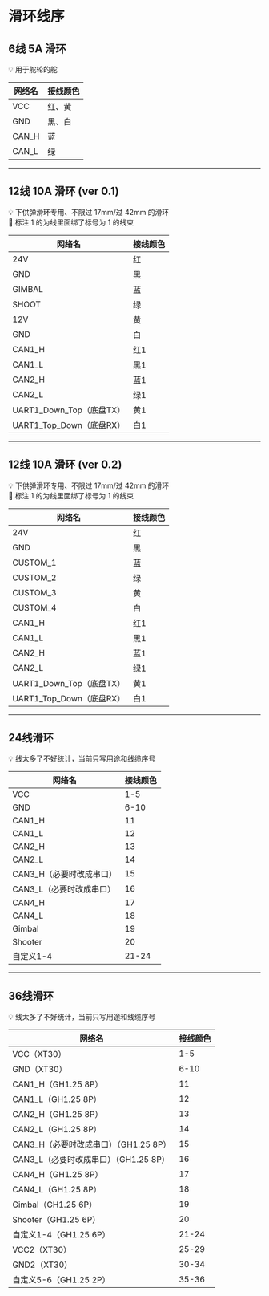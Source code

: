 # 滑环线序

## 6线 5A 滑环

💡 用于舵轮的舵

| 网络名 | 接线颜色 |
| ------ | -------- |
| VCC    | 红、黄   |
| GND    | 黑、白   |
| CAN_H  | 蓝       |
| CAN_L  | 绿       |

---

## 12线 10A 滑环 (ver 0.1)

💡 下供弹滑环专用、不限过 17mm/过 42mm 的滑环  
🔹 标注 1 的为线里面绑了标号为 1 的线束

| 网络名                   | 接线颜色 |
| ------------------------ | -------- |
| 24V                      | 红       |
| GND                      | 黑       |
| GIMBAL                   | 蓝       |
| SHOOT                    | 绿       |
| 12V                      | 黄       |
| GND                      | 白       |
| CAN1_H                   | 红1      |
| CAN1_L                   | 黑1      |
| CAN2_H                   | 蓝1      |
| CAN2_L                   | 绿1      |
| UART1_Down_Top（底盘TX） | 黄1      |
| UART1_Top_Down（底盘RX） | 白1      |

---

## 12线 10A 滑环 (ver 0.2)

💡 下供弹滑环专用、不限过 17mm/过 42mm 的滑环  
🔹 标注 1 的为线里面绑了标号为 1 的线束

| 网络名                   | 接线颜色 |
| ------------------------ | -------- |
| 24V                      | 红       |
| GND                      | 黑       |
| CUSTOM_1                 | 蓝       |
| CUSTOM_2                 | 绿       |
| CUSTOM_3                 | 黄       |
| CUSTOM_4                 | 白       |
| CAN1_H                   | 红1      |
| CAN1_L                   | 黑1      |
| CAN2_H                   | 蓝1      |
| CAN2_L                   | 绿1      |
| UART1_Down_Top（底盘TX） | 黄1      |
| UART1_Top_Down（底盘RX） | 白1      |

---

## 24线滑环

💡 线太多了不好统计，当前只写用途和线缆序号

| 网络名                   | 接线颜色 |
| ------------------------ | -------- |
| VCC                      | 1-5      |
| GND                      | 6-10     |
| CAN1_H                   | 11       |
| CAN1_L                   | 12       |
| CAN2_H                   | 13       |
| CAN2_L                   | 14       |
| CAN3_H（必要时改成串口） | 15       |
| CAN3_L（必要时改成串口） | 16       |
| CAN4_H                   | 17       |
| CAN4_L                   | 18       |
| Gimbal                   | 19       |
| Shooter                  | 20       |
| 自定义1-4                | 21-24    |

---

## 36线滑环

💡 线太多了不好统计，当前只写用途和线缆序号

| 网络名                                | 接线颜色 |
| ------------------------------------- | -------- |
| VCC（XT30）                           | 1-5      |
| GND（XT30）                           | 6-10     |
| CAN1_H（GH1.25 8P）                   | 11       |
| CAN1_L（GH1.25 8P）                   | 12       |
| CAN2_H（GH1.25 8P）                   | 13       |
| CAN2_L（GH1.25 8P）                   | 14       |
| CAN3_H（必要时改成串口）（GH1.25 8P） | 15       |
| CAN3_L（必要时改成串口）（GH1.25 8P） | 16       |
| CAN4_H（GH1.25 8P）                   | 17       |
| CAN4_L（GH1.25 8P）                   | 18       |
| Gimbal（GH1.25 6P）                   | 19       |
| Shooter（GH1.25 6P）                  | 20       |
| 自定义1-4（GH1.25 6P）                | 21-24    |
| VCC2（XT30）                          | 25-29    |
| GND2（XT30）                          | 30-34    |
| 自定义5-6（GH1.25 2P）                | 35-36    |